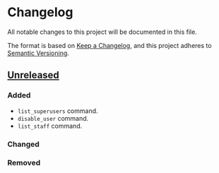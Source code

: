 # Changelog
All notable changes to this project will be documented in this file.

The format is based on [Keep a Changelog](https://keepachangelog.com/en/1.0.0/),
and this project adheres to [Semantic Versioning](https://semver.org/spec/v2.0.0.html).

## [Unreleased]

### Added

- `list_superusers` command.
- `disable_user` command.
- `list_staff` command.

### Changed
### Removed


[Unreleased]: https://github.com/appsembler/django-manage-admins/compare/v0.1.0...HEAD
[v0.1.0]: https://github.com/appsembler/django-manage-admins/releases/tag/v0.1.0
